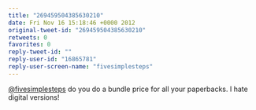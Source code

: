 ```yaml
---
title: "269459504385630210"
date: Fri Nov 16 15:18:46 +0000 2012
original-tweet-id: "269459504385630210"
retweets: 0
favorites: 0
reply-tweet-id: ""
reply-user-id: "16865781"
reply-user-screen-name: "fivesimplesteps"
---
```

<a href="https://twitter.com/fivesimplesteps">@fivesimplesteps</a> do you do a bundle price for all your paperbacks. I hate digital versions!
